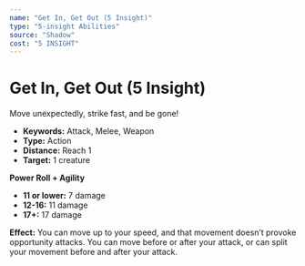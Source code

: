 ```yaml
---
name: "Get In, Get Out (5 Insight)"
type: "5-insight Abilities"
source: "Shadow"
cost: "5 INSIGHT"
---
```


# Get In, Get Out (5 Insight)

Move unexpectedly, strike fast, and be gone!

- **Keywords:** Attack, Melee, Weapon
- **Type:** Action
- **Distance:** Reach 1
- **Target:** 1 creature

**Power Roll + Agility**
- **11 or lower:** 7 damage
- **12-16:** 11 damage
- **17+:** 17 damage

**Effect:** You can move up to your speed, and that movement doesn’t provoke opportunity attacks. You can move before or after your attack, or can split your movement before and after your attack.
